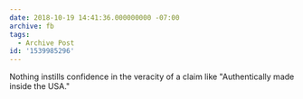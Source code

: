 ```yaml
---
date: 2018-10-19 14:41:36.000000000 -07:00
archive: fb
tags: 
  - Archive Post
id: '1539985296'
---
```


Nothing instills confidence in the veracity of a claim like "Authentically made inside the USA."
